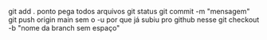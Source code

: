 git add . ponto pega todos arquivos
git status
git commit -m "mensagem"
git push origin main sem o -u por que já subiu pro github nesse
git checkout -b "nome da branch sem espaço"
